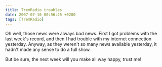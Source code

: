 ```yaml
---
title: TremRadio troubles
date: 2007-07-16 00:56:25 +0200
tags: [TremRadio]
---
```


Oh well, those news were always bad news. First I got problems with the last week's record, and then I had trouble with my internet connection yesterday. Anyway, as they weren't so many news available yesterday, it hadn't made any sense to do a full show.

But be sure, the next week will you make all way happy, trust me!